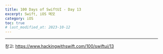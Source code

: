 ```yaml
---
title: 100 Days of SwiftUI - Day 13
excerpt: Swift, iOS 메모
category: iOS
toc: true
# last_modified_at: 2023-10-12
---
```




---
참고: https://www.hackingwithswift.com/100/swiftui/13